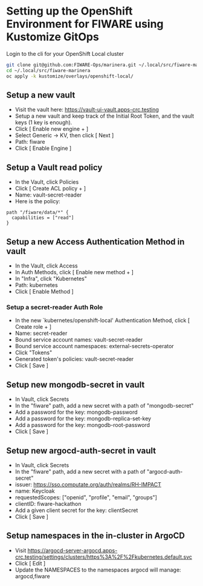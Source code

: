 
# Setting up the OpenShift Environment for FIWARE using Kustomize GitOps

Login to the cli for your OpenShift Local cluster

```bash
git clone git@github.com:FIWARE-Ops/marinera.git ~/.local/src/fiware-marinera
cd ~/.local/src/fiware-marinera
oc apply -k kustomize/overlays/openshift-local/
```

## Setup a new vault

- Visit the vault here: https://vault-ui-vault.apps-crc.testing
- Setup a new vault and keep track of the Initial Root Token, and the vault keys (1 key is enough). 
- Click [ Enable new engine + ]
- Select Generic -> KV, then click [ Next ]
- Path: fiware
- Click [ Enable Engine ]

## Setup a Vault read policy

- In the Vault, click Policies
- Click [ Create ACL policy + ]
- Name: vault-secret-reader
- Here is the policy: 

```
path "/fiware/data/*" {
  capabilities = ["read"]
}
```

## Setup a new Access Authentication Method in vault

- In the Vault, click Access
- In Auth Methods, click [ Enable new method + ]
- In "Infra", click "Kubernetes"
- Path: kubernetes
- Click [ Enable Method ]

### Setup a secret-reader Auth Role

- In the new `kubernetes/openshift-local' Authentication Method, click [ Create role + ]
- Name: secret-reader
- Bound service account names: vault-secret-reader
- Bound service account namespaces: external-secrets-operator
- Click "Tokens"
- Generated token's policies: vault-secret-reader
- Click [ Save ]

## Setup new mongodb-secret in vault

- In Vault, click Secrets
- In the "fiware" path, add a new secret with a path of "mongodb-secret"
- Add a password for the key: mongodb-password
- Add a password for the key: mongodb-replica-set-key
- Add a password for the key: mongodb-root-password
- Click [ Save ]

## Setup new argocd-auth-secret in vault

- In Vault, click Secrets
- In the "fiware" path, add a new secret with a path of "argocd-auth-secret"
- issuer: https://sso.computate.org/auth/realms/RH-IMPACT
- name: Keycloak
- requestedScopes: ["openid", "profile", "email", "groups"]
- clientID: fiware-hackathon
- Add a given client secret for the key: clientSecret
- Click [ Save ]

## Setup namespaces in the in-cluster in ArgoCD

- Visit https://argocd-server-argocd.apps-crc.testing/settings/clusters/https%3A%2F%2Fkubernetes.default.svc
- Click [ Edit ]
- Update the NAMESPACES to the namespaces argocd will manage: argocd,fiware
